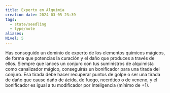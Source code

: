 ```yaml
---
title: Experto en Alquimia
creation date: 2024-03-05 23:39
tags:
  - state/seedling
  - type/note
aliases: 
Nivel: 5
---
```

Has conseguido un dominio de experto de los elementos químicos mágicos, de forma que potencias la curación y el daño que produces a través de ellos. Siempre que lances un conjuro con tus suministros de alquimista como canalizador mágico, conseguirás un bonificador para una tirada del conjuro. Esa tirada debe hacer recuperar puntos de golpe o ser una tirada de daño que cause daño de ácido, de fuego, necrótico o de veneno, y el bonificador es igual a tu modificador por Inteligencia (mínimo de +1).
